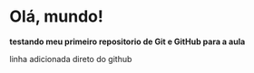 # Olá, mundo!
 <b>testando meu primeiro repositorio de Git e GitHub para a aula</b>
 
 linha adicionada direto do github
 
